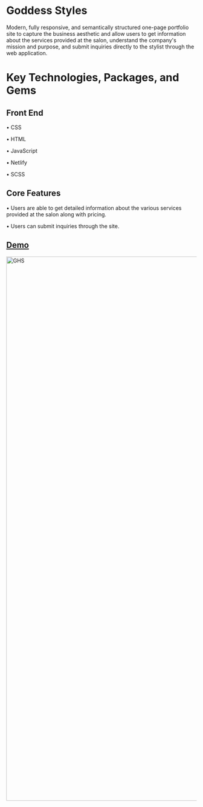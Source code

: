 # Goddess Styles

 Modern, fully responsive, and semantically structured one-page portfolio site to capture the business aesthetic and allow users to get information about the services provided at the salon, understand the company's mission and purpose, and submit inquiries directly to the stylist through the web application.

# Key Technologies, Packages, and Gems

## Front End <br>
• CSS <br>

• HTML <br>

• JavaScript <br>

• Netlify <br>

• SCSS

## Core Features
• Users are able to get detailed information about the various services provided at the salon along with pricing.

• Users can submit inquiries through the site.


## [Demo](https://goddesshairsalon.netlify.app)
 <img width="1437" alt="GHS" src="https://user-images.githubusercontent.com/100317017/209873600-820a3852-8363-471a-a363-2a9a1c16d838.gif">




